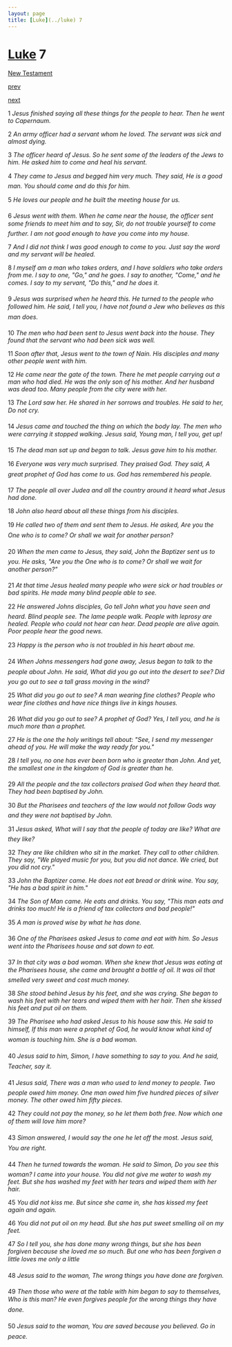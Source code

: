 ```yaml
---
layout: page
title: [Luke](../luke) 7
---
```


# [Luke](../luke) 7

[New Testament](/new-testament)


[prev](luke-6.html)


[next](luke-8.html)

1 _Jesus finished saying all these things for the people to hear. Then he went to Capernaum._

2 _An army officer had a servant whom he loved. The servant was sick and almost dying._

3 _The officer heard of Jesus. So he sent some of the leaders of the Jews to him. He asked him to come and heal his servant._

4 _They came to Jesus and begged him very much. They said, He is a good man. You should come and do this for him._

5 _He loves our people and he built the meeting house for us._

6 _Jesus went with them. When he came near the house, the officer sent some friends to meet him and to say, Sir, do not trouble yourself to come further. I am not good enough to have you come into my house._

7 _And I did not think I was good enough to come to you. Just say the word and my servant will be healed._

8 _I myself am a man who takes orders, and I have soldiers who take orders from me. I say to one, "Go," and he goes. I say to another, "Come," and he comes. I say to my servant,  "Do this," and he does it._

9 _Jesus was surprised when he heard this. He turned to the people who followed him. He said, I tell you, I have not found a Jew who believes as this man does._

10 _The men who had been sent to Jesus went back into the house. They found that the servant who had been sick was well._

11 _Soon after that, Jesus went to the town of Nain. His disciples and many other people went with him._

12 _He came near the gate of the town. There he met people carrying out a man who had died. He was the only son of his mother. And her husband was dead too. Many people from the city were with her._

13 _The Lord saw her. He shared in her sorrows and troubles. He said to her, Do not cry._

14 _Jesus came and touched the thing on which the body lay. The men who were carrying it stopped walking. Jesus said, Young man, I tell you, get up!_

15 _The dead man sat up and began to talk. Jesus gave him to his mother._

16 _Everyone was very much surprised. They praised God. They said, A great prophet of God has come to us. God has remembered his people._

17 _The people all over Judea and all the country around it heard what Jesus had done._

18 _John also heard about all these things from his disciples._

19 _He called two of them and sent them to Jesus. He asked, Are you the One who is to come? Or shall we wait for another person?_

20 _When the men came to Jesus, they said, John the Baptizer sent us to you. He asks, "Are you the One who is to come? Or shall we wait for another person?" _

21 _At that time Jesus healed many people who were sick or had troubles or bad spirits. He made many blind people able to see._

22 _He answered Johns disciples, Go tell John what you have seen and heard. Blind people see. The lame people walk. People with leprosy are healed. People who could not hear can hear. Dead people are alive again. Poor people hear the good news._

23 _Happy is the person who is not troubled in his heart about me._

24 _When Johns messengers had gone away, Jesus began to talk to the people about John.  He said, What did you go out into the desert to see? Did you go out to see a tall grass moving in the wind?_

25 _What did you go out to see? A man wearing fine clothes? People who wear fine clothes and have nice things live in kings houses._

26 _What did you go out to see? A prophet of God? Yes, I tell you, and he is much more than a prophet._

27 _He is the one the holy writings tell about: "See, I send my messenger ahead of you. He will make the way ready for you."_

28 _I tell you, no one has ever been born who is greater than John. And yet, the smallest one in the kingdom of God is greater than he._

29 _All the people and the tax collectors praised God when they heard that. They had been baptised by John._

30 _But the Pharisees and teachers of the law would not follow Gods way and they were not baptised by John._

31 _Jesus asked, What will I say that the people of today are like? What are they like?_

32 _They are like children who sit in the market. They call to other children. They say, "We played music for you, but you did not dance. We cried, but you did not cry."_

33 _John the Baptizer came. He does not eat bread or drink wine. You say, "He has a bad spirit in him."_

34 _The Son of Man came. He eats and drinks. You say, "This man eats and drinks too much! He is a friend of tax collectors and bad people!"_

35 _A man is proved wise by what he has done._

36 _One of the Pharisees asked Jesus to come and eat with him. So Jesus went into the Pharisees house and sat down to eat._

37 _In that city was a bad woman. When she knew that Jesus was eating at the Pharisees house, she came and brought a bottle of oil. It was oil that smelled very sweet and cost much money._

38 _She stood behind Jesus by his feet, and she was crying. She began to wash his feet with her tears and wiped them with her hair. Then she kissed his feet and put oil on them._

39 _The Pharisee who had asked Jesus to his house saw this. He said to himself, If this man were a prophet of God, he would know what kind of woman is touching him. She is a bad woman._

40 _Jesus said to him, Simon, I have something to say to you. And he said, Teacher, say it._

41 _Jesus said, There was a man who used to lend money to people. Two people owed him money. One man owed him five hundred pieces of silver money. The other owed him fifty pieces._

42 _They could not pay the money, so he let them both free. Now which one of them will love him more?_

43 _Simon answered, I would say the one he let off the most. Jesus said, You are right._

44 _Then he turned towards the woman. He said to Simon, Do you see this woman? I came into your house. You did not give me water to wash my feet. But she has washed my feet with her tears and wiped them with her hair._

45 _You did not kiss me. But since she came in, she has kissed my feet again and again._

46 _You did not put oil on my head. But she has put sweet smelling oil on my feet._

47 _So I tell you, she has done many wrong things, but she has been forgiven because she loved me so much. But one who has been forgiven a little loves me only a little_

48 _Jesus said to the woman, The wrong things you have done are forgiven._

49 _Then those who were at the table with him began to say to themselves, Who is this man?  He even forgives people for the wrong things they have done._

50 _Jesus said to the woman, You are saved because you believed. Go in peace._

